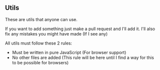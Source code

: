 ## Utils
These are utils that anyone can use.

If you want to add something just make a pull request and I'll add it. 
I'll also fix any mistakes you might have made (If I see any)

All utils must follow these 2 rules:
* Must be written in pure JavaScript (For browser support)
* No other files are added (This rule will be here until I find a way for this to be possible for browsers)